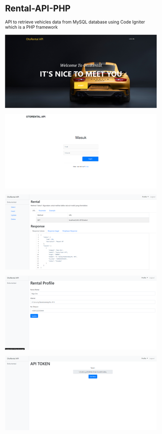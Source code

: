 # Rental-API-PHP
API to retrieve vehicles data from MySQL database using Code Igniter which is a PHP framework
<br><br>
<img src='https://github.com/muhjaury/Rental-API-PHP/blob/main/assets/img/rental-home.png' width='500'><br><br>
<img src='https://github.com/muhjaury/Rental-API-PHP/blob/main/assets/img/rental-login.png' width='500'><br><br>
<img src='https://github.com/muhjaury/Rental-API-PHP/blob/main/assets/img/rental-document.png' width='500'><br><br>
<img src='https://github.com/muhjaury/Rental-API-PHP/blob/main/assets/img/rental-profile.png' width='500'><br><br>
<img src='https://github.com/muhjaury/Rental-API-PHP/blob/main/assets/img/rental-token.png' width='500'><br><br>
